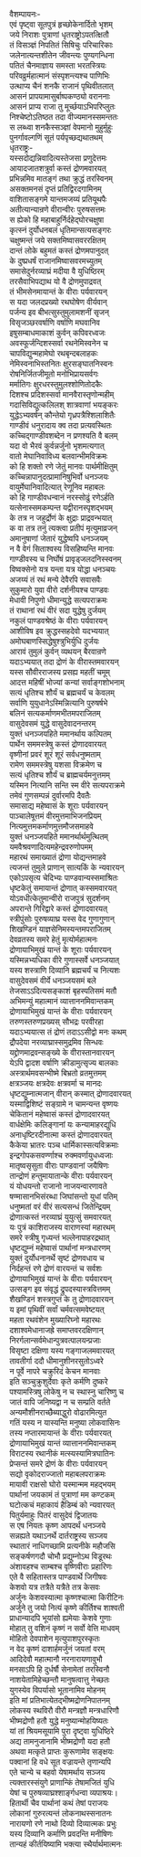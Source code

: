 वैशम्पायनः-  
एवं पृष्ट्वा सूतपुत्रं हृच्छोकेनार्दितो भृशम्  
जये निराशः पुत्राणां धृतराष्ट्रोऽपतत्क्षितौ  
तं विसञ्ज्ञं निपतितं सिषिचुः परिचारिकाः  
जलेनात्यन्तशीतेन जीवन्त्यः पुण्यगन्धिना  
पतितं चैनमाज्ञाय समस्ता भरतस्त्रियः  
परिवव्रुर्महात्मानं संस्पृशन्त्यश्च पाणिभिः  
उत्थाप्य चैनं शनकै राजानं पृथिवीतलात्  
आसनं प्रापयामासुर्बाष्पकण्ठ्यो वराननाः  
आसनं प्राप्य राजा तु मूर्च्छयाऽभिपरिप्लुतः  
निश्चेष्टोऽतिष्ठत तदा वीज्यमानस्समन्ततः  
स लब्ध्वा शनकैस्सञ्ज्ञां वेपमानो मुहुर्मुहुः  
पुनर्गावल्गणिं सूतं पर्यपृच्छद्यथातथम्  
धृतराष्ट्रः-   
यस्सदोद्यन्निवादित्यस्तेजसा प्रणुदेत्तमः  
आयादजातशत्रुर्वा कस्तं द्रोणमवारयत्  
प्रभिन्नमिव मातङ्गं तथा क्रुद्धं तरस्विनम्  
असक्तमनसं दृप्तं प्रतिद्विरदगामिनम्  
वाशितासङ्गमे यान्तमजय्यं प्रतियूथपैः  
अतीत्यान्यान्रणे वीरान्वीरः पुरुषसत्तमः  
स ह्येको हि महाबाहुर्निर्दहेद्घोरचक्षुषा  
कृत्स्नं दुर्योधनबलं धृतिमान्सत्यसङ्गरः  
चक्षुष्मन्तं जये सक्तमिष्वासवररक्षितम्  
दान्तं लोके बहुमतं कस्तं द्रोणमपानुदत्  
के दुष्प्रधर्षं राजानमिष्वासवरमच्युतम्  
समासेदुर्नरव्याघ्रं मदीया वै युधिष्ठिरम्  
तरसैवाभिपद्याथ यो वै द्रोणमुपाद्रवत्  
तं भीमसेनमायान्तं के वीराः पर्यवारयन्  
स यदा जलदप्रख्यो रथघोषेण वीर्यवान्  
पर्जन्य इव बीभत्सुस्तुमुलामशनीं सृजन्  
विसृजञ्छरवर्षाणि वर्षाणि मघवानिव  
इषुसम्बाधमाकाशं कुर्वन् कपिवरध्वजः  
अवस्फूर्जन्दिशस्सर्वा रथनेमिस्वनेन च  
चापविद्युन्महामेघो रथबृन्दबलाहकः  
नेमिस्वनाभिस्तनितः क्षुरसङ्घातनिस्वनः  
रोषनिर्जितजीमूतो मनोभिप्रायसर्वगः  
मर्मातिगः क्षुरधरस्तुमुलश्शोणितोदकैः  
दिशश्च प्रदिशस्सर्वा मानवैरास्तृणोन्महीम्  
गदासिविद्युत्कलिलश् शात्रवाणां भयङ्करः  
युद्धेऽभ्यवर्षन् कौन्तेयो गृध्रपत्रैश्शिलाशितैः  
गाण्डीवं धनुरादाय क्व तदा प्रत्यवस्थितः  
कच्चिद्गाण्डीवशब्देन न प्रणश्यति वै बलम्  
यदा वो भैरवं कुर्वन्नर्जुनो भृशमत्यगात्  
वातो मेघानिवाविध्य बलवान्भीमविक्रमः  
को हि शक्तो रणे जेतुं मानवः पार्थमीक्षितुम्   
कच्चिन्नापानुदत्प्रामानिषुभिर्वो धनञ्जयः  
वायुर्मेघानिवादित्यात् रेणूनिव महाबलः  
को हि गाण्डीवधन्वानं नरस्सोढुं रणेऽर्हति  
यत्सेनास्समकम्पन्त यद्वीरानस्पृशद्भयम्  
के तत्र न जहुर्द्रोणं के क्षुद्राः प्राद्रवन्भयात्  
क वा तत्र तनुं त्यक्त्वा प्रतीपं मृत्युमाव्रजन्  
अमानुषाणां जेतारं युद्धेष्वपि धनञ्जयम्  
न वै वेगं सिताश्वस्य विसहिष्यन्ति मानवः  
गाण्डीवस्य च निर्घोषं प्रावृड्जलदनिस्स्वनम्  
विष्वक्सेनो यत्र यन्ता यत्र योद्धा धनञ्चयः  
अजय्यं तं रथं मन्ये देवैरपि सवासवैः  
सुकुमारो युवा वीरो दर्शनीयश्च पाण्डवः  
मेधावी निपुणो धीमान्युद्धे सत्यपराक्रमः  
तं राथानां रथं वीरं सदा युद्धेषु दुर्जयम्  
नकुलं पाण्डवश्रेष्ठं के वीराः पर्यवारयन्  
आशीविष इव क्रुद्धस्सहदेवो यदभ्ययात्  
अमोघबाणस्सिद्धेषुश्त्रुभिर्युधि दुर्जयः  
आरावं तुमुलं कुर्वन् व्यथयन् बैरवान्रणे  
यदाऽभ्ययात् तदा द्रोणं के वीरास्तमवारयन्  
यस्स सौवीरराजस्य प्रसह्य महतीं चमूम्  
आदत्त महिषीं भोज्यां कन्यां सर्वाङ्गशोभनाम्  
सत्यं धृतिश्च शौर्यं च ब्रह्मचर्यं च केवलम्  
सर्वाणि युयुधानेऽस्मिन्नित्यानि पुरुषर्षभे  
बलिनं सत्यकर्माणमभीतमपराजितम्  
वासुदेवसमं युद्धे वासुदेवादनन्तरम्  
युक्तं धनञ्जयहिते ममानर्थाय कल्पितम्  
पार्थेन सममस्त्रेषु कस्तं द्रोणादवारयत्  
वृष्णीनां प्रवरं शूरं शूरं सर्वधनुष्मताम्  
रामेण सममस्त्रेषु यशसा विक्रमेण च  
सत्यं धृतिश्च शौर्यं च ब्राह्मचर्यमनुत्तमम्  
यस्मिन नित्यानि सन्ति स्म वीरे सत्यपराक्रमे  
तमेवं गुणसम्पन्नं दुर्वारमपि दैवतैः  
समासाद्य महेष्वासं के शूराः पर्यवारयन्  
पाञ्चालेषूत्तमं वीरमुत्तमाभिजनप्रियम्  
नित्यमुत्तमकर्माणमुत्तमौजसमाहवे  
युक्तं धनञ्जयहिते ममानर्थार्थमुत्थितम्  
यमवैश्रवणादित्यमहेन्द्रवरुणोपमम्  
महारथं समाख्यातं द्रोणा योद्यन्तमाहवे  
त्यजन्तं तुमुले प्राणान् सात्यकिं के न्यवारयन्  
एकोऽपसृत्य चेदिभ्यः पाण्डवान्यस्समाश्रितः  
धृष्टकेतुं समायान्तं द्रोणात् कस्समवारयत्  
योऽवधीत्केतुमान्वीरो राजपुत्रं सुदर्शनम्  
अपरान्ते गिरिद्वारे कस्तं द्रोणादवारयत्  
स्त्रीपुंसोः पुरुषव्याघ्र यस्स वेद गुणागुणान्  
शिखण्डिनं याज्ञसेनिमस्यन्तमपराजितम्  
देवव्रतस्य समरे हेतुं मृत्योर्महात्मनः  
द्रोणायाभिमुखं यान्तं के शूराः पर्यवारयन्  
यस्मिन्नभ्यधिका वीरे गुणास्सर्वे धनञ्जयात्  
यस्य शस्त्राणि दिव्यानि ब्रह्मचर्यं च नित्यशः  
वासुदेवसमं वीर्ये धनञ्जयसमं बले  
तेजसाऽऽदित्यसङ्काशं बृहस्पतिसमं मतौ  
अभिमन्युं महात्मानं व्यात्ताननमिवान्तकम्  
द्रोणायाभिमुखं यान्तं के वीराः पर्यवारयन्  
तरुणस्तरुणप्रख्यस् सौभद्रः परवीरहा  
यदाऽभ्ययात्स तं द्रोणं तदाऽऽसीद्वो मनः कथम्  
द्रौपदेया नरव्याघ्रास्समुद्रमिव सिन्धवः  
यद्द्रोणमाद्रवन्सङ्ख्ये के वीरास्तानवारयन्  
येऽपि द्वादश वर्षाणि क्रीडामुत्सृज्य बालकाः  
अस्त्रार्थमवसन्भीष्मे बिभ्रतो व्रतमुत्तमम्  
क्षत्रञ्जयः क्षत्रदेवः क्षत्रवर्मा च मानदः  
धृष्टद्युम्नात्मजान् वीरान् कस्मात् द्रोणादवारयत्  
यस्माद्विशिष्टं सङ्ग्रामे न चामन्यन्त वृष्णयः  
चेकितानं महेष्वासं कस्तं द्रोणादवारयत्  
वार्धक्षेमिः कलिङ्गानां यः कन्यामाहरद्युधि  
अनाधृष्टिरदीनात्मा कस्तं द्रोणादवारयत्  
कैकेया भ्रातरः पञ्च धार्मिकास्सत्यविक्रमाः  
इन्द्रगोपकसवर्ण्णाश्च रुक्मवर्णायुधध्वजाः  
मातृष्वसृसुता वीराः पाण्डवानां जयैषिणः  
तान्द्रोणं हन्तुमायातान्के वीराः पर्यवारयन्  
यं योधयन्तो राजानो नाजयन्वारणावते  
षण्मासानभिसंरब्धा जिघांसन्तो युधां पतिम्  
धनुष्मतां वरं वीरं सत्यसन्धं जितेन्द्रियम्  
द्रोणात्कस्तं नरव्याघ्रं युयुत्सुं समवारयत्  
यः पुत्रं काशिराजस्य वाराणस्यां महारथम्  
समरे स्त्रीषु गृध्यन्तं भल्लेनापाहरद्रथात्  
धृष्टद्युम्नं महेष्वासं पार्थानां मन्त्रधारणम्  
युक्तं दुर्योधनानर्थे सृष्टं द्रोणवधाय च  
निर्दहन्तं रणे द्रोणं वारयन्तं च सर्वशः  
द्रोणायाभिमुखं यान्तं के वीराः पर्यवारयन्  
उत्सङ्ग इव संवृद्धं द्रुपदस्यास्त्रवित्तमम्  
शैखण्डिनं शस्त्रगुप्तं के तु द्रोणादवारयन्  
य इमां पृथिवीं सर्वां चर्मवत्समवेष्टयत्  
महता रथवंशेन मुख्यारिघ्नो महारथः  
दशाश्वमेधानाजह्रे समाप्तवरदक्षिणान्  
निरर्गलान्सर्वमेधान्पुत्रवत्पालयन्प्रजाः  
विसृष्टा दक्षिणा यस्य गङ्गाजलमवारयत्  
तावतीर्गा ददौ धीमानुशीनरसुतोऽध्वरे  
न पूर्वे नापरे चक्रुरिदं केचन मानवाः  
इति सञ्चुक्रुशुर्देवाः कृते कर्मणि दुष्करे  
पश्यामस्त्रिषु लोकेषु न च स्थास्नु चारिष्णु च  
जातं वापि जनिष्यद्वा न च सम्प्रति वर्तते  
अन्यमौशीनराच्छैब्याद्धुरो वोढारमित्युत  
गतिं यस्य न यास्यन्ति मनुष्या लोकवासिनः  
तस्य नप्तारमायान्तं के वीराः पर्यवारयत्  
द्रोणायाभिमुखं यान्तं व्यात्ताननमिवान्तकम्  
विराटस्य रथानीकं मत्स्यस्यामित्रघातिनः  
प्रेप्सन्तं समरे द्रोणं के वीराः पर्यवारयन्  
सद्यो वृकोदराज्जातो महाबलपराक्रमः  
मायावी राक्षसो घोरो यस्मान्मम महद्भयम्  
पार्थानां जयकामं तं पुत्राणां मम कण्टकम्  
घटोत्कचं महाकायं हैडिम्बं को न्यवारयत्  
पितुर्यमाहुः पितरं वासुदेवं द्विजातयः  
स एष नियतः कृष्ण आपदर्थं धनञ्जये  
सन्नह्यते यथाऽनर्थे दार्तराष्ट्रस्य सञ्जय   
स्थातारं नाधिगच्छामि प्रत्यनीके महौजसि  
सङ्कर्षणगदौ चोभौ प्रद्युम्नोऽथ विडूरथः  
अंशावहश्च साम्बश्च वृष्णिवीराः प्रहारिणः  
एते वै सहितास्तत्र पाण्डवार्थे जिगीषवः  
केशवो यत्र तत्रैते यत्रैते तत्र केसवः  
अर्जुनः केशवस्यात्मा कृष्णश्चात्मा किरीटिनः  
अर्जुने तु जयो नित्यं कृष्णे कीर्तिश्च शाश्वती  
प्राधान्यादपि भूयांसो ह्यमेयाः केशवे गुणाः  
मोहात् तु वशिनं कृष्णं न सर्वो वेत्ति माधवम्  
मोहितो देवपाशेन मृत्युपाशपुरस्कृतः  
न वेद कृष्णं दाशार्हमर्जुनं जयतां वरम्  
आदिदेवौ महात्मानौ नरनारायणावुभौ  
मनसाऽपि हि दुर्धर्षौ सेनामेतां तरस्विनौ  
नाशयेतामिहेच्छन्तौ मानुषत्वात्तु नेच्छतः  
युगस्येव विपर्यासो भूतानामिव मोहनम्  
इति मां प्रतिभात्येतद्भीष्मद्रोणनिपातनम्  
लोकस्य स्थविरौ वीरौ मन्त्रज्ञौ मन्त्रधारिणौ  
भीष्मद्रोणौ हतौ युद्धे मनुष्यान्मोहयिष्यतः  
यां तां श्रियमसूयामि पुरा दृष्ट्वा युधिष्ठिरे  
अद्य तामनुजानामि भीष्मद्रोणौ यदा हतौ  
अथवा मत्कृते प्राप्तः कुरूणामेव सङ्क्षयः  
पक्वानां हि वधे सूत वज्रायन्ते तृणान्यपि  
एते चान्ये च बहवो येषामर्थाय सञ्जय  
त्यक्तारस्संयुगे प्राणान्किं तेषामजितं युधि  
येषां च पुरुषव्याघ्रश्शार्ङ्गधन्वा व्यपाश्रयः।  
हितार्थी चैव पार्थानां कथं तेषां पराजयः  
लोकानां गुरुरत्यन्तं लोकनाथस्सनातनः  
नारायणो रणे नाथो दिव्यो दिव्यात्मकः प्रभुः  
यस्य दिव्यानि कर्माणि प्रवदन्ति मनीषिणः  
तान्यहं कीर्तयिष्यामि भक्त्या स्थैर्यार्थमात्मनः  
